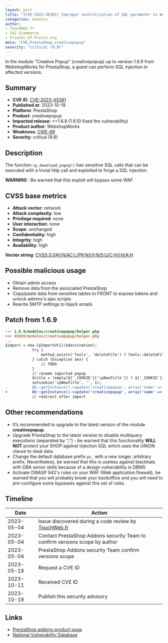 ```yaml
---
layout: post
title: "[CVE-2023-45381] Improper neutralization of SQL parameter in WebshopWorks Creative Popup module for PrestaShop"
categories: modules
author:
- TouchWeb.fr
- 202 Ecommerce
- Friends-Of-Presta.org
meta: "CVE,PrestaShop,creativepopup"
severity: "critical (9.8)"
---
```


In the module "Creative Popup" (creativepopup) up to version 1.6.9 from WebshopWorks for PrestaShop, a guest can perform SQL injection in affected versions.


## Summary

* **CVE ID**: [CVE-2023-45381](https://cve.mitre.org/cgi-bin/cvename.cgi?name=CVE-2023-45381)
* **Published at**: 2023-10-19
* **Platform**: PrestaShop
* **Product**: creativepopup
* **Impacted release**: <=1.6.9 (1.6.10 fixed the vulnerability)
* **Product author**: WebshopWorks
* **Weakness**: [CWE-89](https://cwe.mitre.org/data/definitions/89.html)
* **Severity**: critical (9.8)

## Description

The function `cp_download_popup()` has sensitive SQL calls that can be executed with a trivial http call and exploited to forge a SQL injection.

**WARNING** : Be warned that this exploit will bypass some WAF.

## CVSS base metrics

* **Attack vector**: network
* **Attack complexity**: low
* **Privilege required**: none
* **User interaction**: none
* **Scope**: unchanged
* **Confidentiality**: high
* **Integrity**: high
* **Availability**: high

**Vector string**: [CVSS:3.1/AV:N/AC:L/PR:N/UI:N/S:U/C:H/I:H/A:H](https://nvd.nist.gov/vuln-metrics/cvss/v3-calculator?vector=AV:N/AC:L/PR:N/UI:N/S:U/C:H/I:H/A:H)

## Possible malicious usage

* Obtain admin access
* Remove data from the associated PrestaShop
* Copy/paste data from sensitive tables to FRONT to expose tokens and unlock admins's ajax scripts
* Rewrite SMTP settings to hijack emails

## Patch from 1.6.9

```diff
--- 1.6.9/modules/creativepopup/helper.php
+++ XXXXX/modules/creativepopup/helper.php
...
$import = new CpImportUtil($destination);
            try {
                method_exists('Tools', 'deleteFile') ? Tools::deleteFile($destination) : unlink($destination);
            } catch (Exception $ex) {
                // TODO
            }
            // rename imported popup
            $title = !empty(${'_COOKIE'}['cpNewTitle']) ? ${'_COOKIE'}['cpNewTitle'] : 'Unnamed';
            setcookie('cpNewTitle', '', 1);
-           Db::getInstance()->update('creativepopup', array('name' => $title), 'id = '.$import->lastImportId);
+           Db::getInstance()->update('creativepopup', array('name' => pSQL($title)), 'id = '.$import->lastImportId);
            // redirect after import

```

## Other recommendations

* It’s recommended to upgrade to the latest version of the module **creativepopup**.
* Upgrade PrestaShop to the latest version to disable multiquery executions (separated by “;”) - be warned that this functionality **WILL NOT** protect your SHOP against injection SQL which uses the UNION clause to steal data.
* Change the default database prefix `ps_` with a new longer, arbitrary prefix. Nevertheless, be warned that this is useless against blackhats with DBA senior skills because of a design vulnerability in DBMS
* Activate OWASP 942's rules on your WAF (Web application firewall), be warned that you will probably break your backoffice and you will need to pre-configure some bypasses against this set of rules.

## Timeline

| Date | Action |
|--|--|
| 2023-05-04 | Issue discovered during a code review by [TouchWeb.fr](https://www.touchweb.fr) |
| 2023-05-04 | Contact PrestaShop Addons security Team to confirm versions scope by author |
| 2023-05-04 | PrestaShop Addons security Team confirm versions scope |
| 2023-05-19 | Request a CVE ID |
| 2023-10-11 | Received CVE ID |
| 2023-10-19 | Publish this security advisory |

## Links

* [PrestaShop addons product page](https://addons.prestashop.com/fr/pop-up/39348-creative-popup.html)
* [National Vulnerability Database](https://nvd.nist.gov/vuln/detail/CVE-2023-45381)

